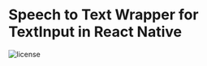 # Speech to Text Wrapper for TextInput in React Native
![license](https://img.shields.io/badge/Licensed-ISC-success)